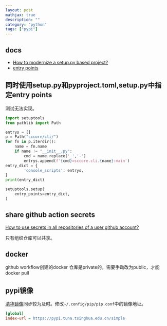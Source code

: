 ```yaml
---
layout: post
mathjax: true
description: ""
category: "python"
tags: ["pypi"]
---
```


## docs
- [How to modernize a setup.py based project?](https://packaging.python.org/en/latest/guides/modernize-setup-py-project/)
- [entry points](https://setuptools.pypa.io/en/latest/userguide/entry_point.html)

## 同时使用setup.py和pyproject.toml,setup.py中指定entry points

测试无法实现。
```setup.py
import setuptools
from pathlib import Path

entrys = []
p = Path("sccore/cli/")
for fn in p.iterdir():
    name = fn.name
    if name != "__init__.py":
        cmd = name.replace('_','-')
        entrys.append(f'{cmd}=sccore.cli.{name}:main')
entry_dict = {
        'console_scripts': entrys,
}
print(entry_dict)

setuptools.setup(
    entry_points=entry_dict,
)
```

## share github action secrets
[How to use secrets in all repositories of a user github account?](https://stackoverflow.com/questions/70311091/how-to-use-secrets-in-all-repositories-of-a-user-github-account)

只有组织仓库可以共享。

## docker
github workflow创建的docker 仓库是private的，需要手动改为public，才能docker pull

## pypi镜像
[清华镜像](https://mirrors.tuna.tsinghua.edu.cn/help/pypi/)同步较为及时。修改`~/.config/pip/pip.conf`中的镜像地址。
```ini
[global]
index-url = https://pypi.tuna.tsinghua.edu.cn/simple
```